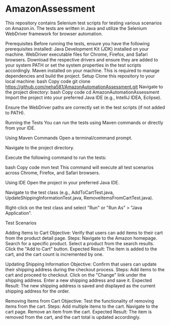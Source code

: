 # AmazonAssessment
This repository contains Selenium test scripts for testing various scenarios on Amazon.in. The tests are written in Java and utilize the Selenium WebDriver framework for browser automation.

Prerequisites Before running the tests, ensure you have the following prerequisites installed:
Java Development Kit (JDK) installed on your machine. WebDriver executable files for Chrome, Firefox, and Safari browsers. Download the respective drivers and ensure they are added to your system PATH or set the system properties in the test scripts accordingly. Maven installed on your machine. This is required to manage dependencies and build the project. Setup Clone this repository to your local machine: bash Copy code git clone https://github.com/neha581/AmazonAutomationAssessment.git Navigate to the project directory: bash Copy code cd AmazonAutomationAssessment Import the project into your preferred Java IDE (e.g., IntelliJ IDEA, Eclipse).

Ensure the WebDriver paths are correctly set in the test scripts (if not added to PATH).

Running the Tests You can run the tests using Maven commands or directly from your IDE.

Using Maven Commands Open a terminal/command prompt.

Navigate to the project directory.

Execute the following command to run the tests:

bash Copy code mvn test This command will execute all test scenarios across Chrome, Firefox, and Safari browsers.

Using IDE Open the project in your preferred Java IDE.

Navigate to the test class (e.g., AddToCartTest.java, UpdateShippingInformationTest.java, RemoveItemsFromCartTest.java).

Right-click on the test class and select "Run" or "Run As" > "Java Application".

Test Scenarios

Adding Items to Cart Objective: Verify that users can add items to their cart from the product detail page. Steps: Navigate to the Amazon homepage. Search for a specific product. Select a product from the search results. Click the "Add to Cart" button. Expected Result: The item is added to the cart, and the cart count is incremented by one.

Updating Shipping Information Objective: Confirm that users can update their shipping address during the checkout process. Steps: Add items to the cart and proceed to checkout. Click on the "Change" link under the shipping address. Enter a new shipping address and save it. Expected Result: The new shipping address is saved and displayed as the current shipping address for the order.

Removing Items from Cart Objective: Test the functionality of removing items from the cart. Steps: Add multiple items to the cart. Navigate to the cart page. Remove an item from the cart. Expected Result: The item is removed from the cart, and the cart total is updated accordingly.
